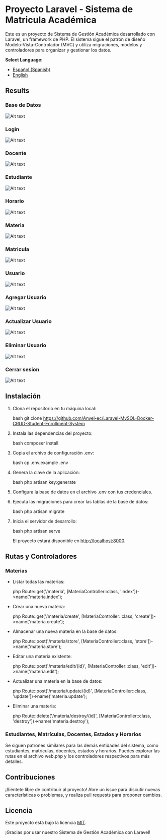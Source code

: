 # Proyecto Laravel - Sistema de Matricula Académica

Este es un proyecto de Sistema de Gestión Académica desarrollado con Laravel, un framework de PHP. El sistema sigue el patrón de diseño Modelo-Vista-Controlador (MVC) y utiliza migraciones, modelos y controladores para organizar y gestionar los datos.

**Select Language:**
- [Español (Spanish)](README-es.md)
- [English](README.md)

## Results
### Base de Datos 
![Alt text](docs/db.PNG) 
### Login 
![Alt text](docs/login.PNG) 
### Docente 
![Alt text](docs/docente.PNG) 
### Estudiante 
![Alt text](docs/estudiante.PNG) 
### Horario 
![Alt text](docs/horario.PNG) 
### Materia 
![Alt text](docs/materia.PNG) 
### Matricula 
![Alt text](docs/matricula.PNG) 
### Usuario 
![Alt text](docs/usuario.PNG) 
### Agregar Usuario 
![Alt text](docs/agregar_usuario.PNG) 
### Actualizar Usuario 
![Alt text](docs/actualizacion.PNG) 
### Eliminar Usuario 
![Alt text](docs/eliminar.PNG) 
### Cerrar sesion 
![Alt text](docs/logout.PNG) 

## Instalación

1. Clona el repositorio en tu máquina local:

   bash
   git clone https://github.com/Anyel-ec/Laravel-MySQL-Docker-CRUD-Student-Enrollment-System
   

2. Instala las dependencias del proyecto:

   bash
   composer install
   

3. Copia el archivo de configuración .env:

   bash
   cp .env.example .env
   

4. Genera la clave de la aplicación:

   bash
   php artisan key:generate
   

5. Configura la base de datos en el archivo .env con tus credenciales.

6. Ejecuta las migraciones para crear las tablas de la base de datos:

   bash
   php artisan migrate
   

7. Inicia el servidor de desarrollo:

   bash
   php artisan serve
   

   El proyecto estará disponible en [http://localhost:8000](http://localhost:8000).

## Rutas y Controladores

### Materias

- Listar todas las materias:

  php
  Route::get('/materia', [MateriaController::class, 'index'])->name('materia.index');
  

- Crear una nueva materia:

  php
  Route::get('/materia/create', [MateriaController::class, 'create'])->name('materia.create');
  

- Almacenar una nueva materia en la base de datos:

  php
  Route::post('/materia/store', [MateriaController::class, 'store'])->name('materia.store');
  

- Editar una materia existente:

  php
  Route::post('/materia/edit/{id}', [MateriaController::class, 'edit'])->name('materia.edit');
  

- Actualizar una materia en la base de datos:

  php
  Route::post('/materia/update/{id}', [MateriaController::class, 'update'])->name('materia.update');
  

- Eliminar una materia:

  php
  Route::delete('/materia/destroy/{id}', [MateriaController::class, 'destroy'])->name('materia.destroy');
  

### Estudiantes, Matrículas, Docentes, Estados y Horarios

Se siguen patrones similares para las demás entidades del sistema, como estudiantes, matrículas, docentes, estados y horarios. Puedes explorar las rutas en el archivo web.php y los controladores respectivos para más detalles.

## Contribuciones

¡Siéntete libre de contribuir al proyecto! Abre un issue para discutir nuevas características o problemas, y realiza pull requests para proponer cambios.

## Licencia

Este proyecto está bajo la licencia [MIT](LICENSE).

¡Gracias por usar nuestro Sistema de Gestión Académica con Laravel!
